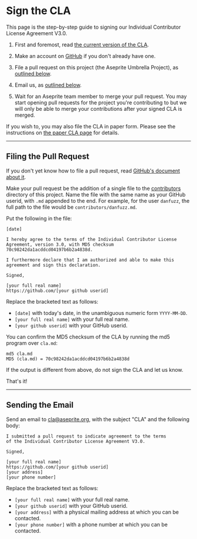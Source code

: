 Sign the CLA
============

This page is the step-by-step guide to signing our Individual
Contributor License Agreement V3.0.

1. First and foremost, read [the current version of the CLA](cla.md).

2. Make an account on [GitHub](https://github.com/) if you don't already
   have one.

3. File a pull request on this project (the Aseprite Umbrella
   Project), as [outlined below](#filing-the-pull-request).

4. Email us, as [outlined below](#sending-the-email).

5. Wait for an Aseprite team member to merge your pull request. You may start
   opening pull requests for the project you're contributing to but we will
   only be able to merge your contributions after your signed CLA is merged.

If you wish to, you may also file the CLA in paper form. Please
see the instructions on [the paper CLA page](sign-cla-paper.md)
for details.

* * * * * * * * * * * * * * * * * * * * * * * * * * * * * * * *

Filing the Pull Request
-----------------------

If you don't yet know how to file a pull request, read [GitHub's
document about it](https://help.github.com/articles/using-pull-requests).

Make your pull request be the addition of a single file to the
[contributors](contributors) directory of this project. Name the file
with the same name as your GitHub userid, with `.md` appended to the
end. For example, for the user `danfuzz`, the full path to the file
would be `contributors/danfuzz.md`.

Put the following in the file:

```
[date]

I hereby agree to the terms of the Individual Contributor License
Agreement, version 3.0, with MD5 checksum
70c98242da1acddcd04197b6b2a4838d.

I furthermore declare that I am authorized and able to make this
agreement and sign this declaration.

Signed,

[your full real name]
https://github.com/[your github userid]
```

Replace the bracketed text as follows:

* `[date]` with today's date, in the unambiguous numeric form `YYYY-MM-DD`.
* `[your full real name]` with your full real name.
* `[your github userid]` with your GitHub userid.

You can confirm the MD5 checksum of the CLA by running the md5 program over `cla.md`:

```
md5 cla.md
MD5 (cla.md) = 70c98242da1acddcd04197b6b2a4838d
```

If the output is different from above, do not sign the CLA and let us know.

That's it!

* * * * * * * * * * * * * * * * * * * * * * * * * * * * * * * *

Sending the Email
-----------------

Send an email to [cla@aseprite.org](mailto:cla@aseprite.org),
with the subject "CLA" and the following body:

```
I submitted a pull request to indicate agreement to the terms
of the Individual Contributor License Agreement V3.0.

Signed,

[your full real name]
https://github.com/[your github userid]
[your address]
[your phone number]
```

Replace the bracketed text as follows:

* `[your full real name]` with your full real name.
* `[your github userid]` with your GitHub userid.
* `[your address]` with a physical mailing address at which you can be contacted.
* `[your phone number]` with a phone number at which you can be contacted.

